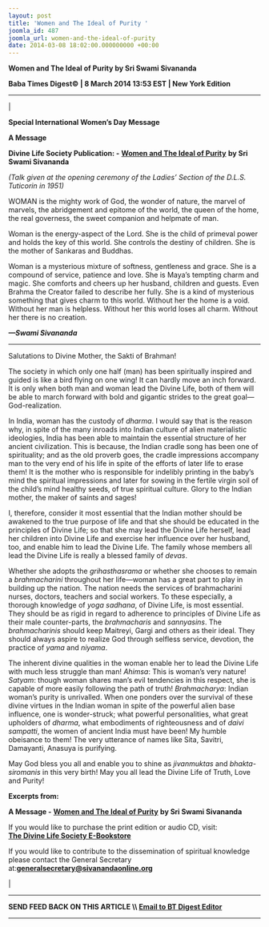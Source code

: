 ```yaml
---
layout: post
title: 'Women and The Ideal of Purity '
joomla_id: 487
joomla_url: women-and-the-ideal-of-purity
date: 2014-03-08 18:02:00.000000000 +00:00
---
```



**Women and The Ideal of Purity by Sri Swami Sivananda**

**Baba Times Digest© | 8 March 2014 13:53 EST | New York Edition**

* * *

| 

**Special International Women’s Day Message**

**A Message**

**Divine Life Society Publication: -** [**Women and The Ideal of Purity**](http://www.dlshq.org/books/eo7.htm#message) **by Sri Swami Sivananda**

_(Talk given at the opening ceremony of the Ladies’ Section of the D.L.S. Tuticorin in 1951)_

WOMAN is the mighty work of God, the wonder of nature, the marvel of marvels, the abridgement and epitome of the world, the queen of the home, the real governess, the sweet companion and helpmate of man.

Woman is the energy-aspect of the Lord. She is the child of primeval power and holds the key of this world. She controls the destiny of children. She is the mother of Sankaras and Buddhas.

Woman is a mysterious mixture of softness, gentleness and grace. She is a compound of service, patience and love. She is Maya’s tempting charm and magic. She comforts and cheers up her husband, children and guests. Even Brahma the Creator failed to describe her fully. She is a kind of mysterious something that gives charm to this world. Without her the home is a void. Without her man is helpless. Without her this world loses all charm. Without her there is no creation.

**_—Swami Sivananda_**

* * *

Salutations to Divine Mother, the Sakti of Brahman!

The society in which only one half (man) has been spiritually inspired and guided is like a bird flying on one wing! It can hardly move an inch forward. It is only when both man and woman lead the Divine Life, both of them will be able to march forward with bold and gigantic strides to the great goal—God-realization.

In India, woman has the custody of _dharma_. I would say that is the reason why, in spite of the many inroads into Indian culture of alien materialistic ideologies, India has been able to maintain the essential structure of her ancient civilization. This is because, the Indian cradle song has been one of spirituality; and as the old proverb goes, the cradle impressions accompany man to the very end of his life in spite of the efforts of later life to erase them! It is the mother who is responsible for indelibly printing in the baby’s mind the spiritual impressions and later for sowing in the fertile virgin soil of the child’s mind healthy seeds, of true spiritual culture. Glory to the Indian mother, the maker of saints and sages!

I, therefore, consider it most essential that the Indian mother should be awakened to the true purpose of life and that she should be educated in the principles of Divine Life; so that she may lead the Divine Life herself, lead her children into Divine Life and exercise her influence over her husband, too, and enable him to lead the Divine Life. The family whose members all lead the Divine Life is really a blessed family of _devas_.

Whether she adopts the _grihasthasrama_ or whether she chooses to remain a _brahmacharini_ throughout her life—woman has a great part to play in building up the nation. The nation needs the services of brahmacharini nurses, doctors, teachers and social workers. To these especially, a thorough knowledge of _yoga sadhana_, of Divine Life, is most essential. They should be as rigid in regard to adherence to principles of Divine Life as their male counter-parts, the _brahmacharis_ and _sannyasins_. The _brahmacharinis_ should keep Maitreyi, Gargi and others as their ideal. They should always aspire to realize God through selfless service, devotion, the practice of _yama_ and _niyama_.

The inherent divine qualities in the woman enable her to lead the Divine Life with much less struggle than man! _Ahimsa_: This is woman’s very nature! _Satyam_: though woman shares man’s evil tendencies in this respect, she is capable of more easily following the path of truth! _Brahmacharya_: Indian woman’s purity is unrivalled. When one ponders over the survival of these divine virtues in the Indian woman in spite of the powerful alien base influence, one is wonder-struck; what powerful personalities, what great upholders of _dharma_, what embodiments of righteousness and of _daivi sampatti_, the women of ancient India must have been! My humble obeisance to them! The very utterance of names like Sita, Savitri, Damayanti, Anasuya is purifying.

May God bless you all and enable you to shine as _jivanmuktas_ and _bhakta-siromanis_ in this very birth! May you all lead the Divine Life of Truth, Love and Purity!

**Excerpts from:**

**A Message -** [**Women and The Ideal of Purity**](http://www.dlshq.org/books/eo7.htm#message) **by Sri Swami Sivananda**

If you would like to purchase the print edition or audio CD, visit:   
 **[The Divine Life Society E-Bookstore](http://www.dlshq.org/cgi-bin/store/commerce.cgi?category=krishnananda&cart_id=1394930528.401)**

If you would like to contribute to the dissemination of spiritual knowledge please contact the General Secretary at:**[](mailto:generalsecretary@sivanandaonline.org)[generalsecretary@sivanandaonline.org](mailto:generalsecretary@sivanandaonline.org)**



 |



* * *

**SEND FEED BACK ON THIS ARTICLE \\\ [Email to BT Digest Editor](mailto:thebabatimes@gmail.com)**

* * *



